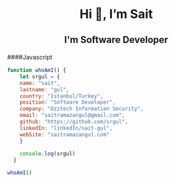 <h1 align="center"> Hi 👋, I’m Sait </h1>

<h2 align="center"> I'm Software Developer</h2>

####Javascript　

```javascript
function whoAmI() {
	let srgul = {
  	name: "sait",
    lastname: "gul",
    country: "Istanbul/Turkey",
    position: "Software Developer",
    company: "Ozztech Information Security",
   	email: "saitramazangul@gmail.com",
    github: "https://github.com/srgul",
    linkedIn: "linkedIn/sait-gul",
    webSite: "saitramazangul.com"
    }
    
    console.log(srgul)
  }

whoAmI()
```
